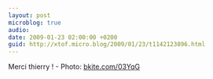 ```yaml
---
layout: post
microblog: true
audio: 
date: 2009-01-23 02:00:00 +0200
guid: http://xtof.micro.blog/2009/01/23/t1142123896.html
---
```

Merci thierry !  - Photo: [bkite.com/03YqG](http://bkite.com/03YqG)

